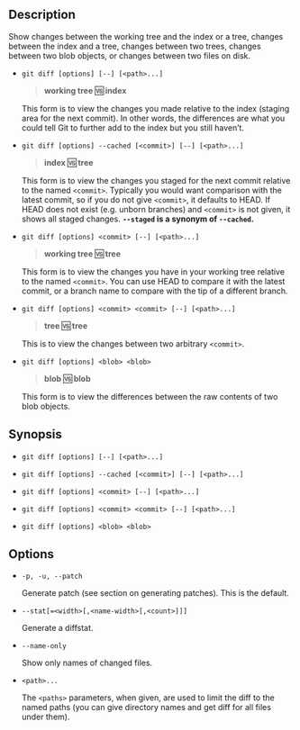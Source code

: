 ## Description

Show changes between the working tree and the index or a tree, changes between the index and a tree, changes between two trees, changes between two blob objects, or changes between two files on disk.

- `git diff [options] [--] [<path>...]`

    > **working tree :vs: index**

    This form is to view the changes you made relative to the index (staging area for the next commit). In other words, the differences are what you could tell Git to further add to the index but you still haven’t.

- `git diff [options] --cached [<commit>] [--] [<path>...]`

    > **index :vs: tree**

    This form is to view the changes you staged for the next commit relative to the named `<commit>`. Typically you would want comparison with the latest commit, so if you do not give `<commit>`, it defaults to HEAD. If HEAD does not exist (e.g. unborn branches) and `<commit>` is not given, it shows all staged changes. **`--staged` is a synonym of `--cached`.**

- `git diff [options] <commit> [--] [<path>...]`

    > **working tree :vs: tree**

    This form is to view the changes you have in your working tree relative to the named `<commit>`. You can use HEAD to compare it with the latest commit, or a branch name to compare with the tip of a different branch.

- `git diff [options] <commit> <commit> [--] [<path>...]`

    > **tree :vs: tree**

    This is to view the changes between two arbitrary `<commit>`.

- `git diff [options] <blob> <blob>`

    > **blob :vs: blob**

    This form is to view the differences between the raw contents of two blob objects.

## Synopsis

- `git diff [options] [--] [<path>...]`

- `git diff [options] --cached [<commit>] [--] [<path>...]`

- `git diff [options] <commit> [--] [<path>...]`

- `git diff [options] <commit> <commit> [--] [<path>...]`

- `git diff [options] <blob> <blob>`

## Options

- `-p, -u, --patch`

    Generate patch (see section on generating patches). This is the default.

- `--stat[=<width>[,<name-width>[,<count>]]]`

    Generate a diffstat.

- `--name-only`

    Show only names of changed files.

- `<path>...`

    The `<paths>` parameters, when given, are used to limit the diff to the named paths (you can give directory names and get diff for all files under them).
